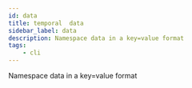 ```yaml
---
id: data
title: temporal  data
sidebar_label: data
description: Namespace data in a key=value format
tags:
    - cli
---
```


Namespace data in a key=value format
